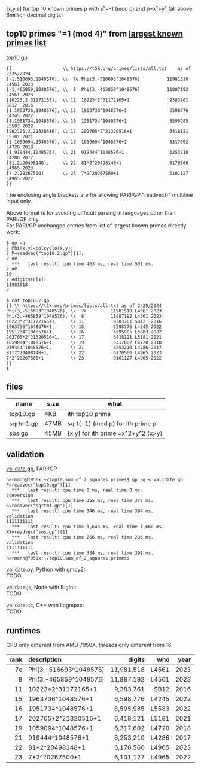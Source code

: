 [x,y,s] for top 10 known primes p with s²=-1 (mod p) and p=x²+y² (all above 6million decimal digits)

## top10 primes "=1 (mod 4)" from [largest known primes list](https://t5k.org/primes/lists/all.txt)
[top10.gp](top10.gp)  
```
{[                   \\ https://t5k.org/primes/lists/all.txt    as of 2/25/2024
[-1,516693,1048576], \\  7e Phi(3,-516693^1048576)          11981518 L4561 2023
[-1,465859,1048576], \\  8  Phi(3,-465859^1048576)          11887192 L4561 2023
[10223,2,31172165],  \\ 11  10223*2^31172165+1               9383761 SB12  2016
[1,1963736,1048576], \\ 15  1963736^1048576+1                6598776 L4245 2022
[1,1951734,1048576], \\ 16  1951734^1048576+1                6595985 L5583 2022
[202705,2,21320516], \\ 17  202705*2^21320516+1              6418121 L5181 2021
[1,1059094,1048576], \\ 19  1059094^1048576+1                6317602 L4720 2018
[1,919444,1048576],  \\ 21  919444^1048576+1                 6253210 L4286 2017
[81,2,20498148],     \\ 22  81*2^20498148+1                  6170560 L4965 2023
[7,2,20267500]       \\ 23  7*2^20267500+1                   6101127 L4965 2022
]}
```
The enclosing angle brackets are for allowing PARI/GP "readvec()" multiline input only.  

Above format is for avoiding difficult parsing in languages other than PARI/GP only.  
For PARI/GP unchanged entries from list of largest known primes directly work:
```
$ gp -q
? Phi(x,y)=polcyclo(x,y);
? P=readvec("top10.2.gp")[1];
? ##
  ***   last result: cpu time 463 ms, real time 501 ms.
? #P
10
? #digits(P[1])
11981518
? 

$ cat top10.2.gp 
{[ \\ https://t5k.org/primes/lists/all.txt as of 2/25/2024
Phi(3,-516693^1048576), \\  7e         11981518 L4561 2023
Phi(3,-465859^1048576), \\  8          11887192 L4561 2023
10223*2^31172165+1,     \\ 11           9383761 SB12  2016
1963736^1048576+1,      \\ 15           6598776 L4245 2022
1951734^1048576+1,      \\ 16           6595985 L5583 2022
202705*2^21320516+1,    \\ 17           6418121 L5181 2021
1059094^1048576+1,      \\ 19           6317602 L4720 2018
919444^1048576+1,       \\ 21           6253210 L4286 2017
81*2^20498148+1,        \\ 22           6170560 L4965 2023
7*2^20267500+1          \\ 23           6101127 L4965 2022
]}
$
```

## files

name|size|what
----|----|----
top10.gp|4KB|ith top10 prime
sqrtm1.gp|47MB|sqrt(-1) (mod p) for ith prime p
sos.gp|45MB|[x,y] for ith prime =x^2+y^2 (x>y)

## validation

[validate.gp](validate.gp), PARI/GP 
```
hermann@7950x:~/top10.sum_of_2_squares.primes$ gp -q < validate.gp 
P=readvec("top10.gp")[1]
  ***   last result: cpu time 0 ms, real time 0 ms.
conversion
  ***   last result: cpu time 355 ms, real time 376 ms.
S=readvec("sqrtm1.gp")[1]
  ***   last result: cpu time 346 ms, real time 394 ms.
validation
1111111111
  ***   last result: cpu time 1,643 ms, real time 1,660 ms.
XY=readvec("sos.gp")[1]
  ***   last result: cpu time 266 ms, real time 286 ms.
validation
1111111111
  ***   last result: cpu time 384 ms, real time 391 ms.
hermann@7950x:~/top10.sum_of_2_squares.primes$ 
```

validate.py, Python with gmpy2:  
TODO

validate.js, Node with BigInt:  
TODO

validate.cc, C++ with libgmpxx:  
TODO

## runtimes

CPU only different from AMD 7950X, threads only different from 16.

rank|description         |digits    |who  |year|runtime |threads|CPU
---:|:-------------------|---------:|----:|---:|-------:|------:|-----
7e|Phi(3,-516693^1048576)|11,981,518|L4561|2023|8.55d   |       |
 8|Phi(3,-465859^1048576)|11,887,192|L4561|2023|6.7d    |6      |7600X
11|10223*2^31172165+1    |9,383,761 |SB12 |2016|6:33:01h|       |
15|1963736^1048576+1     |6,598,776 |L4245|2022|—       |x^2+1
16|1951734^1048576+1     |6,595,985 |L5583|2022|—       |x^2+1
17|202705*2^21320516+1   |6,418,121 |L5181|2021|4:09:02h
19|1059094^1048576+1     |6,317,602 |L4720|2018|—       |x^2+1
21|919444^1048576+1      |6,253,210 |L4286|2017|—       |x^2+1
22|81*2^20498148+1       |6,170,560 |L4965|2023|—       |x^2+1
23|7*2^20267500+1        |6,101,127 |L4965|2022|1:59:20h|       |

